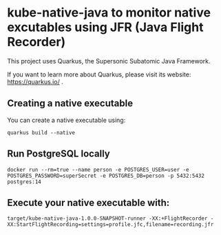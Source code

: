 # kube-native-java to monitor native excutables using JFR (Java Flight Recorder)

This project uses Quarkus, the Supersonic Subatomic Java Framework.

If you want to learn more about Quarkus, please visit its website: https://quarkus.io/ .

## Creating a native executable

You can create a native executable using: 
```shell script
quarkus build --native
```

## Run PostgreSQL locally

```shell script
docker run --rm=true --name person -e POSTGRES_USER=user -e POSTGRES_PASSWORD=superSecret -e POSTGRES_DB=person -p 5432:5432 postgres:14
```

## Execute your native executable with: 

```
target/kube-native-java-1.0.0-SNAPSHOT-runner -XX:+FlightRecorder -XX:StartFlightRecording=settings=profile.jfc,filename=recording.jfr
```